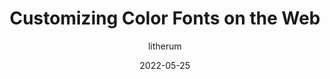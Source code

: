---
author: litherum
coauthor: djrrb
date: 2022-05-25
permalink: false
publisher: webkit
tags:
  - fonts
  - colors
  - customization
target_url: https://webkit.org/blog/12662/customizing-color-fonts-on-the-web/
title: Customizing Color Fonts on the Web
---